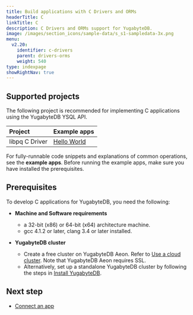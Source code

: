 ```yaml
---
title: Build applications with C Drivers and ORMs
headerTitle: C
linkTitle: C
description: C Drivers and ORMs support for YugabyteDB.
image: /images/section_icons/sample-data/s_s1-sampledata-3x.png
menu:
  v2.20:
    identifier: c-drivers
    parent: drivers-orms
    weight: 540
type: indexpage
showRightNav: true
---
```


## Supported projects

The following project is recommended for implementing C applications using the YugabyteDB YSQL API.

| Project | Example apps |
| :------ | :----------- |
| libpq C Driver | [Hello World](ysql/) |

For fully-runnable code snippets and explanations of common operations, see the **example apps**. Before running the example apps, make sure you have installed the prerequisites.

## Prerequisites

To develop C applications for YugabyteDB, you need the following:

- **Machine and Software requirements**
  - a 32-bit (x86) or 64-bit (x64) architecture machine.
  - gcc 4.1.2 or later, clang 3.4 or later installed.

- **YugabyteDB cluster**
  - Create a free cluster on YugabyteDB Aeon. Refer to [Use a cloud cluster](/preview/quick-start-yugabytedb-managed/). Note that YugabyteDB Aeon requires SSL.
  - Alternatively, set up a standalone YugabyteDB cluster by following the steps in [Install YugabyteDB](/preview/quick-start/).

## Next step

- [Connect an app](ysql/)
